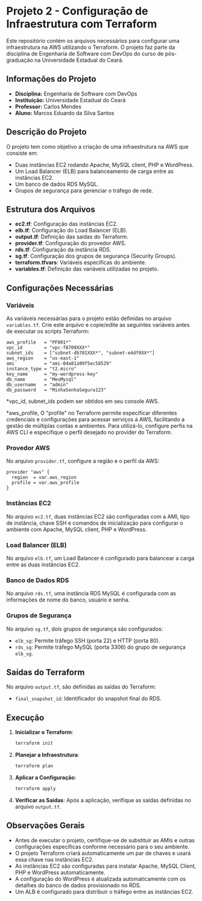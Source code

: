 # Projeto 2 - Configuração de Infraestrutura com Terraform

Este repositório contém os arquivos necessários para configurar uma infraestrutura na AWS utilizando o Terraform. O projeto faz parte da disciplina de Engenharia de Software com DevOps do curso de pós-graduação na Universidade Estadual do Ceará.

## Informações do Projeto

- **Disciplina:** Engenharia de Software com DevOps
- **Instituição:** Universidade Estadual do Ceará
- **Professor:** Carlos Mendes
- **Aluno:** Marcos Eduardo da Silva Santos

## Descrição do Projeto

O projeto tem como objetivo a criação de uma infraestrutura na AWS que consiste em:

- Duas instâncias EC2 rodando Apache, MySQL client, PHP e WordPress.
- Um Load Balancer (ELB) para balanceamento de carga entre as instâncias EC2.
- Um banco de dados RDS MySQL.
- Grupos de segurança para gerenciar o tráfego de rede.

## Estrutura dos Arquivos

- **ec2.tf**: Configuração das instâncias EC2.
- **elb.tf**: Configuração do Load Balancer (ELB).
- **output.tf**: Definição das saídas do Terraform.
- **provider.tf**: Configuração do provedor AWS.
- **rds.tf**: Configuração da instância RDS.
- **sg.tf**: Configuração dos grupos de segurança (Security Groups).
- **terraform.tfvars**: Variáveis específicas do ambiente.
- **variables.tf**: Definição das variáveis utilizadas no projeto.

## Configurações Necessárias

### Variáveis

As variáveis necessárias para o projeto estão definidas no arquivo `variables.tf`. Crie este arquivo e copie/edite as seguintes variáveis antes de executar os scripts Terraform:

```hcl
aws_profile   = "PF001*"
vpc_id        = "vpc-f8709XXX*"
subnet_ids    = ["subnet-db701XXX*", "subnet-e4df0XX*"]
aws_region    = "us-east-1"
ami           = "ami-04a81a99f5ec58529"
instance_type = "t2.micro"
key_name      = "my-wordpress-key"
db_name       = "MeuMysql"
db_username   = "admin"
db_password   = "MinhaSenhaSegura123"
```
*vpc_id, subnet_ids podem ser obtidos em seu console AWS. 

*aws_profile, O "profile" no Terraform permite especificar diferentes credenciais e configurações para acessar serviços á AWS, facilitando a gestão de múltiplas contas e ambientes. Para utilizá-lo, configure perfis na AWS CLI e especifique o perfil desejado no provider do Terraform. 

### Provedor AWS

No arquivo `provider.tf`, configure a região e o perfil da AWS:

```hcl
provider "aws" {
  region  = var.aws_region
  profile = var.aws_profile
}
```

### Instâncias EC2

No arquivo `ec2.tf`, duas instâncias EC2 são configuradas com a AMI, tipo de instância, chave SSH e comandos de inicialização para configurar o ambiente com Apache, MySQL client, PHP e WordPress.

### Load Balancer (ELB)

No arquivo `elb.tf`, um Load Balancer é configurado para balancear a carga entre as duas instâncias EC2.

### Banco de Dados RDS

No arquivo `rds.tf`, uma instância RDS MySQL é configurada com as informações de nome do banco, usuário e senha.

### Grupos de Segurança

No arquivo `sg.tf`, dois grupos de segurança são configurados:

- `elb_sg`: Permite tráfego SSH (porta 22) e HTTP (porta 80).
- `rds_sg`: Permite tráfego MySQL (porta 3306) do grupo de segurança `elb_sg`.

## Saídas do Terraform

No arquivo `output.tf`, são definidas as saídas do Terraform:

- `final_snapshot_id`: Identificador do snapshot final do RDS.

## Execução

1. **Inicializar o Terraform**:
   ```bash
   terraform init
   ```

2. **Planejar a Infraestrutura**:
   ```bash
   terraform plan
   ```

3. **Aplicar a Configuração**:
   ```bash
   terraform apply
   ```

4. **Verificar as Saídas**:
   Após a aplicação, verifique as saídas definidas no arquivo `output.tf`.

## Observações Gerais

- Antes de executar o projeto, certifique-se de substituir as AMIs e outras configurações específicas conforme necessário para o seu ambiente.
- O projeto Terraform criará automaticamente um par de chaves e usará essa chave nas instâncias EC2. 
- As instâncias EC2 são configuradas para instalar Apache, MySQL Client, PHP e WordPress automaticamente.
- A configuração do WordPress é atualizada automaticamente com os detalhes do banco de dados provisionado no RDS.
- Um ALB é configurado para distribuir o tráfego entre as instâncias EC2.
